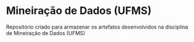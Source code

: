 # Mineiração de Dados (UFMS)
Repositório criado para armazenar os artefatos desenvolvidos na disciplina de Mineiração de Dados (UFMS)

